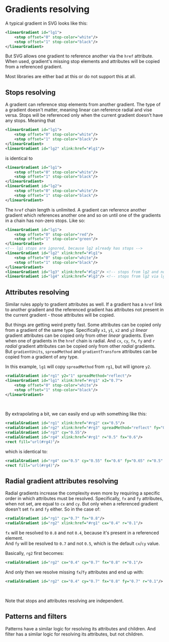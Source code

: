 # Gradients resolving

A typical gradient in SVG looks like this:

```xml
<linearGradient id="lg1">
    <stop offset="0" stop-color="white"/>
    <stop offset="1" stop-color="black"/>
</linearGradient>
```

But SVG allows one gradient to reference another via the `href` attribute.
When used, gradient's missing stop elements and attributes will be copied from a referenced gradient.

Most libraries are either bad at this or do not support this at all.

## Stops resolving

A gradient can reference stop elements from another gradient.
The type of a gradient doesn't matter, meaning linear can reference radial and vise versa.
Stops will be referenced only when the current gradient doesn't have any stops.
Meaning that

```xml
<linearGradient id="lg1">
    <stop offset="0" stop-color="white"/>
    <stop offset="1" stop-color="black"/>
</linearGradient>
<linearGradient id="lg2" xlink:href="#lg1"/>
```

is identical to

```xml
<linearGradient id="lg1">
    <stop offset="0" stop-color="white"/>
    <stop offset="1" stop-color="black"/>
</linearGradient>
<linearGradient id="lg2">
    <stop offset="0" stop-color="white"/>
    <stop offset="1" stop-color="black"/>
</linearGradient>
```

The `href` chain length is unlimited. A gradient can reference another
gradient which references another one and so on until one of the gradients in a chain
has non-zero stops.
Like so:

```xml
<linearGradient id="lg1">
    <stop offset="0" stop-color="red"/>
    <stop offset="1" stop-color="green"/>
</linearGradient>
<!-- lg1 stops are ignored, because lg2 already has stops -->
<linearGradient id="lg2" xlink:href="#lg1">
    <stop offset="0" stop-color="white"/>
    <stop offset="1" stop-color="black"/>
</linearGradient>
<linearGradient id="lg3" xlink:href="#lg2"/> <!-- stops from lg2 and not lg1 will be used -->
<linearGradient id="lg4" xlink:href="#lg3"/> <!-- stops from lg2 via lg3 will be used  -->
```

## Attributes resolving

Similar rules apply to gradient attributes as well.
If a gradient has a `href` link to another gradient and the referenced gradient
has attributes not present in the current gradient - those attributes will be copied.

But things are getting weird pretty fast. Some attributes can be copied only from
a gradient of the same type. Specifically `x1`, `y1`, `x2` and `y2` _linear_ gradient attributes
can be copied only from other _linear_ gradients. Even when one of gradients in the `href`
chain is radial. And `cx`, `cy`, `fx`, `fy` and `r` _radial_ gradient attributes
can be copied only from other _radial_ gradients. <br>
But `gradientUnits`, `spreadMethod` and `gradientTransform` attributes
can be copied from a gradient of any type.

In this example, `lg1` will copy `spreadMethod` from `rg1`, but will ignore `y2`.

```xml
<radialGradient id="rg1" y2="1" spreadMethod="reflect"/>
<linearGradient id="lg1" xlink:href="#rg1" x2="0.7">
    <stop offset="0" stop-color="white"/>
    <stop offset="1" stop-color="black"/>
</linearGradient>
```

<br>

By extrapolating a bit, we can easily end up with something like this:

```xml
<radialGradient id="rg1" xlink:href="#rg2" cx="0.5"/>
<radialGradient id="rg2" xlink:href="#rg3" spreadMethod="reflect" fy="0.65"/>
<radialGradient id="rg3" cy="0.55"/>
<radialGradient id="rg4" xlink:href="#rg1" r="0.5" fx="0.6"/>
<rect fill="url(#rg4)"/>
```

which is identical to:

```xml
<radialGradient id="rg4" cx="0.5" cy="0.55" fx="0.6" fy="0.65" r="0.5" spreadMethod="reflect"/>
<rect fill="url(#rg4)"/>
```

## Radial gradient attributes resolving

Radial gradients increase the complexity even more by requiring a specific order in which attributes
must be resolved.
Specifically, `fx` and `fy` attributes, when not set, are equal to `cx` and `cy`.
But only when a referenced gradient doesn't set `fx` and `fy` either.
So in the case of:

```xml
<radialGradient id="rg1" cy="0.7" fx="0.8"/>
<radialGradient id="rg2" xlink:href="#rg1" cx="0.4" r="0.1"/>
```

`fx` will be resolved to `0.8` and not `0.4`, because it's present in a referenced element.<br>
And `fy` will be resolved to `0.7` and not `0.5`, which is the default `cx`/`cy` value.

Basically, `rg2` first becomes:

```xml
<radialGradient id="rg2" cx="0.4" cy="0.7" fx="0.8" r="0.1"/>
```

And only then we resolve missing `fx`/`fy` attributes and end up with:

```xml
<radialGradient id="rg2" cx="0.4" cy="0.7" fx="0.8" fy="0.7" r="0.1"/>
```

<br>

Note that stops and attributes resolving are independent.

## Patterns and filters

Patterns have a similar logic for resolving its attributes and children.
And filter has a similar logic for resolving its attributes, but not children.
